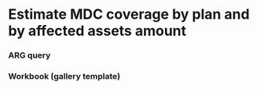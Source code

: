 # Estimate MDC coverage by plan and by affected assets amount

### ARG query

### Workbook (gallery template)


